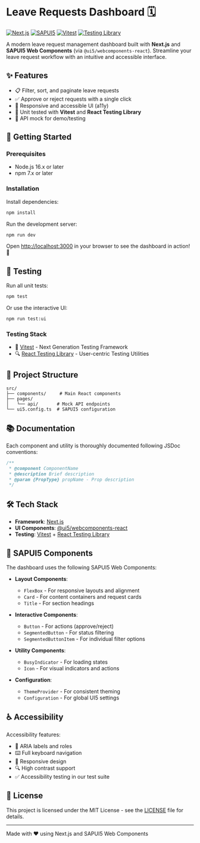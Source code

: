 # Leave Requests Dashboard 🗓️

[![Next.js](https://img.shields.io/badge/Next.js-black?style=flat-square&logo=next.js)](https://nextjs.org/)
[![SAPUI5](https://img.shields.io/badge/SAPUI5-0063B1?style=flat-square&logo=sap)](https://sap.github.io/ui5-webcomponents/)
[![Vitest](https://img.shields.io/badge/Vitest-729B1B?style=flat-square&logo=vitest)](https://vitest.dev/)
[![Testing Library](https://img.shields.io/badge/Testing_Library-E33332?style=flat-square&logo=testing-library)](https://testing-library.com/)

A modern leave request management dashboard built with **Next.js** and **SAPUI5 Web Components** (via `@ui5/webcomponents-react`). Streamline your leave request workflow with an intuitive and accessible interface.

## ✨ Features

- 📋 Filter, sort, and paginate leave requests
- ✅ Approve or reject requests with a single click
- 📱 Responsive and accessible UI (a11y)
- 🧪 Unit tested with **Vitest** and **React Testing Library**
- 🔄 API mock for demo/testing

## 🚀 Getting Started

### Prerequisites

- Node.js 16.x or later
- npm 7.x or later

### Installation

Install dependencies:
```bash
npm install
```

Run the development server:
```bash
npm run dev
```

Open [http://localhost:3000](http://localhost:3000) in your browser to see the dashboard in action! 🎉

## 🧪 Testing

Run all unit tests:
```bash
npm test
```

Or use the interactive UI:
```bash
npm run test:ui
```

### Testing Stack
- 🎯 [Vitest](https://vitest.dev/) - Next Generation Testing Framework
- 🔍 [React Testing Library](https://testing-library.com/docs/react-testing-library/intro/) - User-centric Testing Utilities

## 📁 Project Structure

```
src/
├── components/     # Main React components
├── pages/
│   └── api/       # Mock API endpoints
└── ui5.config.ts  # SAPUI5 configuration
```

## 📚 Documentation

Each component and utility is thoroughly documented following JSDoc conventions:

```typescript
/**
 * @component ComponentName
 * @description Brief description
 * @param {PropType} propName - Prop description
 */
```

## 🛠️ Tech Stack

- **Framework**: [Next.js](https://nextjs.org/)
- **UI Components**: [@ui5/webcomponents-react](https://sap.github.io/ui5-webcomponents-react/)
- **Testing**: [Vitest](https://vitest.dev/) + [React Testing Library](https://testing-library.com/)

## 🎨 SAPUI5 Components

The dashboard uses the following SAPUI5 Web Components:

- **Layout Components**:
  - `FlexBox` - For responsive layouts and alignment
  - `Card` - For content containers and request cards
  - `Title` - For section headings

- **Interactive Components**:
  - `Button` - For actions (approve/reject)
  - `SegmentedButton` - For status filtering
  - `SegmentedButtonItem` - For individual filter options

- **Utility Components**:
  - `BusyIndicator` - For loading states
  - `Icon` - For visual indicators and actions

- **Configuration**:
  - `ThemeProvider` - For consistent theming
  - `Configuration` - For global UI5 settings

## ♿ Accessibility

Accessibility features:

- 🎯 ARIA labels and roles
- ⌨️ Full keyboard navigation
- 📱 Responsive design
- 🔍 High contrast support
- ✅ Accessibility testing in our test suite

## 📝 License

This project is licensed under the MIT License - see the [LICENSE](LICENSE) file for details.

---

Made with ❤️ using Next.js and SAPUI5 Web Components

